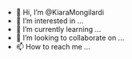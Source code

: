- 👋 Hi, I’m @KiaraMongilardi
- 👀 I’m interested in ...
- 🌱 I’m currently learning ...
- 💞️ I’m looking to collaborate on ...
- 📫 How to reach me ...

<!---
KiaraMongilardi/KiaraMongilardi is a ✨ special ✨ repository because its `README.md` (this file) appears on your GitHub profile.
You can click the Preview link to take a look at your changes.
--->
